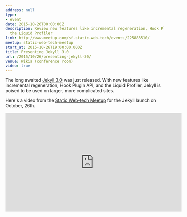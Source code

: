 ```yaml
---
address: null
type:
- event
date: 2015-10-26T00:00:00Z
description: Review new features like incremental regeneration, Hook Plugin API, and
  the Liquid Profiler
link: http://www.meetup.com/sf-static-web-tech/events/225883510/
meetup: static-web-tech-meetup
start_at: 2015-10-26T19:00:00.000Z
title: Presenting Jekyll 3.0
url: /2015/10/26/presenting-jekyll-30/
venue: Wikia (conference room)
video: true
---
```


The long awaited [Jekyll 3.0](http://jekyllrb.com/news/2015/10/26/jekyll-3-0-released/) was just released. With new features like incremental regeneration, Hook Plugin API, and the Liquid Profiler, Jekyll is poised to be used on larger, more complicated sites.

Here's a video from the [Static Web-tech Meetup](http://www.staticwebtech.com/presentations/launching-jekyll-3.0/) for the Jekyll launch on October, 26th.

<div class="embed-container">
<iframe width="560" height="315" src="https://www.youtube.com/embed/sPZK8w55cBQ" frameborder="0" allowfullscreen></iframe>
</div>


